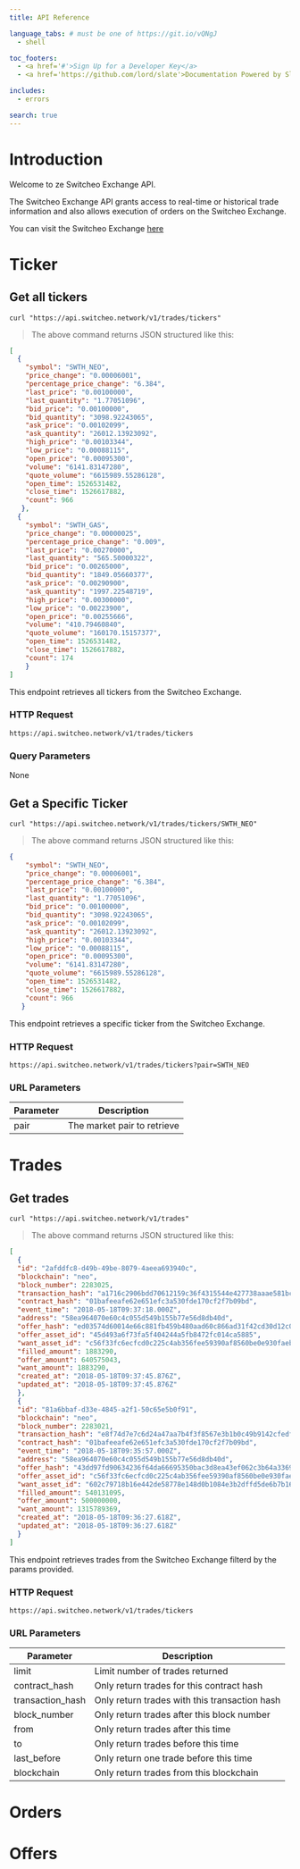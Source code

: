 ```yaml
---
title: API Reference

language_tabs: # must be one of https://git.io/vQNgJ
  - shell

toc_footers:
  - <a href='#'>Sign Up for a Developer Key</a>
  - <a href='https://github.com/lord/slate'>Documentation Powered by Slate</a>

includes:
  - errors

search: true
---
```


# Introduction

Welcome to ze Switcheo Exchange API.

The Switcheo Exchange API grants access to real-time or historical trade information and also allows execution of orders on the Switcheo Exchange. 
 

You can visit the Switcheo Exchange [here](https://switcheo.exchange)

# Ticker

## Get all tickers

```shell
curl "https://api.switcheo.network/v1/trades/tickers"
```

> The above command returns JSON structured like this:

```json
[
  {
    "symbol": "SWTH_NEO",
    "price_change": "0.00006001",
    "percentage_price_change": "6.384",
    "last_price": "0.00100000",
    "last_quantity": "1.77051096",
    "bid_price": "0.00100000",
    "bid_quantity": "3098.92243065",
    "ask_price": "0.00102099",
    "ask_quantity": "26012.13923092",
    "high_price": "0.00103344",
    "low_price": "0.00088115",
    "open_price": "0.00095300",
    "volume": "6141.83147280",
    "quote_volume": "6615989.55286128",
    "open_time": 1526531482,
    "close_time": 1526617882,
    "count": 966
   },
  {
    "symbol": "SWTH_GAS",
    "price_change": "0.00000025",
    "percentage_price_change": "0.009",
    "last_price": "0.00270000",
    "last_quantity": "565.50000322",
    "bid_price": "0.00265000",
    "bid_quantity": "1849.05660377",
    "ask_price": "0.00290900",
    "ask_quantity": "1997.22548719",
    "high_price": "0.00300000",
    "low_price": "0.00223900",
    "open_price": "0.00255666",
    "volume": "410.79460840",
    "quote_volume": "160170.15157377",
    "open_time": 1526531482,
    "close_time": 1526617882,
    "count": 174
    }
]
```

This endpoint retrieves all tickers from the Switcheo Exchange.

### HTTP Request

`https://api.switcheo.network/v1/trades/tickers`

### Query Parameters

None

## Get a Specific Ticker

```shell
curl "https://api.switcheo.network/v1/trades/tickers/SWTH_NEO"
```

> The above command returns JSON structured like this:

```json
{
    "symbol": "SWTH_NEO",
    "price_change": "0.00006001",
    "percentage_price_change": "6.384",
    "last_price": "0.00100000",
    "last_quantity": "1.77051096",
    "bid_price": "0.00100000",
    "bid_quantity": "3098.92243065",
    "ask_price": "0.00102099",
    "ask_quantity": "26012.13923092",
    "high_price": "0.00103344",
    "low_price": "0.00088115",
    "open_price": "0.00095300",
    "volume": "6141.83147280",
    "quote_volume": "6615989.55286128",
    "open_time": 1526531482,
    "close_time": 1526617882,
    "count": 966
   }
```

This endpoint retrieves a specific ticker from the Switcheo Exchange.


### HTTP Request

`https://api.switcheo.network/v1/trades/tickers?pair=SWTH_NEO`

### URL Parameters

Parameter | Description
--------- | -----------
  pair | The market pair to retrieve


# Trades

## Get trades

```shell
curl "https://api.switcheo.network/v1/trades"
```

> The above command returns JSON structured like this:

```json
[
  {
  "id": "2afddfc8-d49b-49be-8079-4aeea693940c",
  "blockchain": "neo",
  "block_number": 2283025,
  "transaction_hash": "a1716c2906bdd70612159c36f4315544e427738aaae581bc23df0cdeaf907353",
  "contract_hash": "01bafeeafe62e651efc3a530fde170cf2f7b09bd",
  "event_time": "2018-05-18T09:37:18.000Z",
  "address": "58ea964070e60c4c055d549b155b77e56d8db40d",
  "offer_hash": "ed03574d60014e66c881fb459b480aad60c866ad31f42cd30d12c0454cc54b43",
  "offer_asset_id": "45d493a6f73fa5f404244a5fb8472fc014ca5885",
  "want_asset_id": "c56f33fc6ecfcd0c225c4ab356fee59390af8560be0e930faebe74a6daff7c9b",
  "filled_amount": 1883290,
  "offer_amount": 640575043,
  "want_amount": 1883290,
  "created_at": "2018-05-18T09:37:45.876Z",
  "updated_at": "2018-05-18T09:37:45.876Z"
  },
  {
  "id": "81a6bbaf-d33e-4845-a2f1-50c65e5b0f91",
  "blockchain": "neo",
  "block_number": 2283021,
  "transaction_hash": "e8f74d7e7c6d24a47aa7b4f3f8567e3b1b0c49b9142cfedf02263fb9fcca2095",
  "contract_hash": "01bafeeafe62e651efc3a530fde170cf2f7b09bd",
  "event_time": "2018-05-18T09:35:57.000Z",
  "address": "58ea964070e60c4c055d549b155b77e56d8db40d",
  "offer_hash": "43dd97fd90634236f64da66695350bac3d8ea43ef062c3b64a33698e7a0f5266",
  "offer_asset_id": "c56f33fc6ecfcd0c225c4ab356fee59390af8560be0e930faebe74a6daff7c9b",
  "want_asset_id": "602c79718b16e442de58778e148d0b1084e3b2dffd5de6b7b16cee7969282de7",
  "filled_amount": 540131095,
  "offer_amount": 500000000,
  "want_amount": 1315789369,
  "created_at": "2018-05-18T09:36:27.618Z",
  "updated_at": "2018-05-18T09:36:27.618Z"
  }
]
```

This endpoint retrieves trades from the Switcheo Exchange filterd by the params provided.

### HTTP Request

`https://api.switcheo.network/v1/trades/tickers`
                     
### URL Parameters

Parameter | Description
--------- | -----------
  limit | Limit number of trades returned
  contract_hash | Only return trades for this contract hash
  transaction_hash | Only return trades with this transaction hash
  block_number | Only return trades after this block number
  from | Only return trades after this time
  to | Only return trades before this time
  last_before | Only return one trade before this time
  blockchain | Only return trades from this blockchain

# Orders

# Offers

